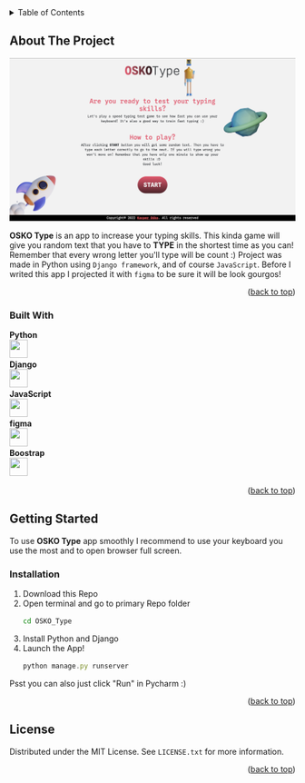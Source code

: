<div id="top"></div>

<!-- TABLE OF CONTENTS -->
<details>
  <summary>Table of Contents</summary>
  <ol>
    <li>
      <a href="#about-the-project">About The Project</a>
      <ul>
        <li><a href="#built-with">Built With</a></li>
      </ul>
    </li>
    <li>
      <a href="#getting-started">Getting Started</a>
      <ul>
        <li><a href="#installation">Installation</a></li>
      </ul>
    </li>
    <li><a href="#license">License</a></li>
    <li><a href="#contact">Contact</a></li>
    <li><a href="#acknowledgments">Acknowledgments</a></li>
  </ol>
</details>



<!-- ABOUT THE PROJECT -->
## About The Project

![Product Name Screen Shot][product-screenshot]

**OSKO Type** is an app to increase your typing skills. This kinda game will give you random text that you have to **TYPE** in the shortest time as you can! Remember that every wrong letter you'll type will be count :)
Project was made in Python using `Django framework`, and of course `JavaScript`. Before I writed this app I projected it with `figma` to be sure it will be look gourgos!

<p align="right">(<a href="#top">back to top</a>)</p>



### Built With

**Python**<br>
<img height="32" width="32" src="https://unpkg.com/simple-icons@v7/icons/python.svg" /><br>
**Django**<br>
<img height="32" width="32" src="https://unpkg.com/simple-icons@v7/icons/django.svg"/><br>
**JavaScript**<br>
<img height="32" width="32" src="https://unpkg.com/simple-icons@v7/icons/javascript.svg" /><br>
**figma**<br>
<img height="32" width="32" src="https://unpkg.com/simple-icons@v7/icons/figma.svg" /><br>
**Boostrap**<br>
<img height="32" width="32" src="https://unpkg.com/simple-icons@v7/icons/bootstrap.svg" /><br>


<p align="right">(<a href="#top">back to top</a>)</p>



<!-- GETTING STARTED -->
## Getting Started

To use **OSKO Type** app smoothly I recommend to use your keyboard you use the most and to open browser full screen.


### Installation

1. Download this Repo
2. Open terminal and go to primary Repo folder
   ```sh
   cd OSKO_Type
   ```
3. Install Python and Django
4. Launch the App!
   ```js
   python manage.py runserver
   ```
   
Psst you can also just click "Run" in Pycharm :)

<p align="right">(<a href="#top">back to top</a>)</p>




<!-- LICENSE -->
## License

Distributed under the MIT License. See `LICENSE.txt` for more information.

<p align="right">(<a href="#top">back to top</a>)</p>




<!-- MARKDOWN LINKS & IMAGES -->
<!-- https://www.markdownguide.org/basic-syntax/#reference-style-links -->
[contributors-shield]: https://img.shields.io/github/contributors/github_username/repo_name.svg?style=for-the-badge
[contributors-url]: https://github.com/github_username/repo_name/graphs/contributors
[forks-shield]: https://img.shields.io/github/forks/github_username/repo_name.svg?style=for-the-badge
[forks-url]: https://github.com/github_username/repo_name/network/members
[stars-shield]: https://img.shields.io/github/stars/github_username/repo_name.svg?style=for-the-badge
[stars-url]: https://github.com/github_username/repo_name/stargazers
[issues-shield]: https://img.shields.io/github/issues/github_username/repo_name.svg?style=for-the-badge
[issues-url]: https://github.com/github_username/repo_name/issues
[license-shield]: https://img.shields.io/github/license/github_username/repo_name.svg?style=for-the-badge
[license-url]: https://github.com/github_username/repo_name/blob/master/LICENSE.txt
[linkedin-shield]: https://img.shields.io/badge/-LinkedIn-black.svg?style=for-the-badge&logo=linkedin&colorB=555
[linkedin-url]: https://linkedin.com/in/linkedin_username
[product-screenshot]: images/screenshot.png
[Next.js]: https://img.shields.io/badge/next.js-000000?style=for-the-badge&logo=nextdotjs&logoColor=white
[Next-url]: https://nextjs.org/
[React.js]: https://img.shields.io/badge/React-20232A?style=for-the-badge&logo=react&logoColor=61DAFB
[React-url]: https://reactjs.org/
[Vue.js]: https://img.shields.io/badge/Vue.js-35495E?style=for-the-badge&logo=vuedotjs&logoColor=4FC08D
[Vue-url]: https://vuejs.org/
[Angular.io]: https://img.shields.io/badge/Angular-DD0031?style=for-the-badge&logo=angular&logoColor=white
[Angular-url]: https://angular.io/
[Svelte.dev]: https://img.shields.io/badge/Svelte-4A4A55?style=for-the-badge&logo=svelte&logoColor=FF3E00
[Svelte-url]: https://svelte.dev/
[Laravel.com]: https://img.shields.io/badge/Laravel-FF2D20?style=for-the-badge&logo=laravel&logoColor=white
[Laravel-url]: https://laravel.com
[Bootstrap.com]: https://img.shields.io/badge/Bootstrap-563D7C?style=for-the-badge&logo=bootstrap&logoColor=white
[Bootstrap-url]: https://getbootstrap.com
[JQuery.com]: https://img.shields.io/badge/jQuery-0769AD?style=for-the-badge&logo=jquery&logoColor=white
[JQuery-url]: https://jquery.com 
